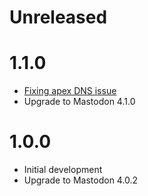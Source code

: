 # Unreleased

# 1.1.0

* [Fixing apex DNS issue](https://github.com/ordinaryexperts/aws-marketplace-oe-patterns-cdk-common/issues/5)
* Upgrade to Mastodon 4.1.0

# 1.0.0

* Initial development
* Upgrade to Mastodon 4.0.2
